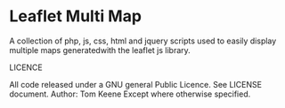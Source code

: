 Leaflet Multi Map
=======================
A collection of php, js, css, html and jquery scripts used to easily display multiple maps generatedwith the leaflet js library.

LICENCE

All code released under a GNU general Public Licence. See LICENSE document.
Author: Tom Keene Except where otherwise specified. 
